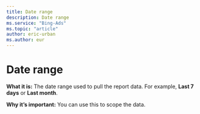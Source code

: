 ```yaml
---
title: Date range
description: Date range
ms.service: "Bing-Ads"
ms.topic: "article"
author: eric-urban
ms.author: eur
---
```


# Date range

**What it is:** The date range used to pull the report data. For example, **Last 7 days** or **Last month**.

**Why it’s important:** You can use this to scope the data.



